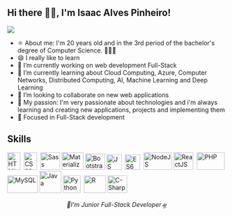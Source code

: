## Hi there 👋🏾, I'm Isaac Alves Pinheiro!
<!-- I created my README.md using Markdown & HTML5 -->
![](https://i.pinimg.com/originals/9f/c2/12/9fc2126eec2c0a3876e3f2097af9b983.gif)
<ul>
 <li>⚛️ About me: I'm 20 years old and in the 3rd period of the bachelor's degree of Computer Science. 👨🏾‍💻</li>
 <li>😄 I really like to learn</li>
 <li>🔭 I’m currently working on web development Full-Stack</li>
 <li>🌱 I’m currently learning about Cloud Computing, Azure, Computer Networks, Distributed Computing, AI, Machine Learning and Deep Learning</li>
 <li>👯 I’m looking to collaborate on new web applications</li>
 <li>💜 My passion: I'm very passionate about technologies and i'm always learning and creating new applications, projects and implementing them</li>
 <li>🎯 Focused in Full-Stack development</li>
</ul>

## Skills
<!--The same height for everybody-->
<img src="https://upload.wikimedia.org/wikipedia/commons/thumb/8/80/HTML5_logo_resized.svg/725px-HTML5_logo_resized.svg.png" width="30" height="40" alt="HTML5" title="HTML5">&nbsp; <img src="https://res.cloudinary.com/eternitech/image/upload/$wpsize_!_cld_full!,w_365,h_512,c_scale/v1588246378/eternitech/CSS3.png" width="30" height="40" alt="CSS3" title="CSS3">&nbsp; <img src="https://codybonney.com/images/1x1/tags/400x400/sass.png" width="45" height="40" alt="Sass" title="Sass">&nbsp;<img src="https://bestofjs.org/logos/materializecss.svg" width="50" height="40" alt="MaterializeCSS" title="Materialize CSS">&nbsp;<img src="https://camo.githubusercontent.com/0e0adf58c74c6e74bb64ece5d0ef4620f4f46915/68747470733a2f2f76352e676574626f6f7473747261702e636f6d2f646f63732f352e302f6173736574732f6272616e642f626f6f7473747261702d6c6f676f2d736861646f772e706e67" width="45" height="37" alt="Bootstrap" title="Bootstrap 5">&nbsp;<img src="https://upload.wikimedia.org/wikipedia/commons/thumb/9/99/Unofficial_JavaScript_logo_2.svg/1200px-Unofficial_JavaScript_logo_2.svg.png" width="35" height="35" alt="JS" title="JavaScript (JS)"> &nbsp;<img src="https://www.benmvp.com/static/bd119c2ab8f3b23bf9b4f5c923655bbe/02208/es6-logo.png" width="35" height="35" alt="ES6" title="EcmaScript6 (ES6)">&nbsp; <img src="https://munix.dk/sites/default/files/styles/medium/public/nodejs-logo.png?itok=zPBwhso8" width="65" height="40" alt="NodeJS" title="Node.js"/>&nbsp;<img src="https://encrypted-tbn0.gstatic.com/images?q=tbn%3AANd9GcTLAgww5mYZA_wf-aw5sSIww98KhfSfmRx6Kw&usqp=CAU" width="45" height="40" alt="ReactJS" title="React.js"/>&nbsp;  <img src="https://upload.wikimedia.org/wikipedia/commons/thumb/3/31/Webysther_20160423_-_Elephpant.svg/2000px-Webysther_20160423_-_Elephpant.svg.png" width="64" height="40" alt="PHP" title="PHP 7"> <img src="https://s.glbimg.com/po/tt/f/original/2012/04/17/mysql-logos.gif" width="70" height="40" alt="MySQL" title="MySQL database"> <img src="https://www.jlcarneiro.com/wp-content/uploads/Image/galleries/java-200x200.png" width="50" height="50" alt="Java" title="Java"> <img src="https://engineering.fb.com/wp-content/uploads/2016/05/2000px-Python-logo-notext.svg_.png" width="40" height="40" alt="Python" title="Python">&nbsp; <img src="https://upload.wikimedia.org/wikipedia/commons/thumb/1/1b/R_logo.svg/1200px-R_logo.svg.png" width="50" height="40" alt="R" title="R">&nbsp;<img src="https://suprasys.com.br/wp-content/uploads/2017/10/c.png" width="45" height="40" alt="C-Sharp" title="C-Sharp (C#)"> 



<p align="center"><i>🚀I'm Junior Full-Stack Developer🛸</i></center>
